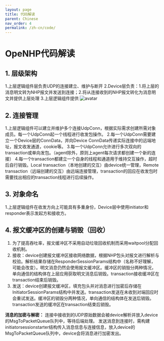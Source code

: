 ```yaml
---
layout: page
title: 代码解读
parent: Chinese
nav_order: 4
permalink: /zh-cn/code/
---
```


# OpeNHP代码解读

## 1. 层级架构

1.上层逻辑组件层负责UDP的连接建立、维护与断开
2.Device层负责：1.将上层的消息明文转为NHP报文并发送到连接；2.将从连接收到的NHP报文转化为消息明文并提供上层处理
3.上层逻辑组件提供
![avatar](./images/provide.png)

## 2. 连接管理

1.上层逻辑组件可以建立并维护多个连接UdpConn，根据实际需求创建所需对象成员。每一个UdpConn起一个线程进行收发包操作。
2.每一个UdpConn需要建立一个Device层的ConnData，并向Device ConnData传递实际连接中的远端地址，报文收发通道，cookie等。
3.每一个UdpConn允许进行多次双向的transaction或单向发包。（agent除外，原则上agent每次请求都创建一个新的连接）
4.每一个transaction都建立一个自身的线程和通道用于维持交互操作，超时后自行销毁。Local transaction（本地创建的交互）由device统一管理，Remote transaction（远端创建的交互）由远端连接管理，transaction的回应在收发包时需要找出相应的transaction线程进行后续操作。

## 3. 对象命名

1.上层逻辑组件在收发方向上可能具有多重身份，Device层中使用initiator和responder表示发起方和接收方。

## 4. 报文缓冲区的创建与销毁（回收）

1. 为了提高吞吐率，报文缓冲区不采用自动垃圾回收机制而采用waitpool分配回收机制。
2. 接收：device创建报文缓冲区接收网络数据，根据NHP包头对报文进行解析与校验。解析结果存储在ResponderSessionParams结构中（名称不好理解，可能会改变）。明文消息仍然会使用报文缓冲区。缓冲区的销毁分两种情况，单向通信的结构体在上层应用获取明文消息后销毁。transaction接收缓冲区在transaction结束后销毁。
3. 发送：device创建报文缓冲区，填充包头并对消息进行加密后存储在InitiatorSessionParams结构中并发送。transaction发送在未收到对端回应时会重试发送。缓冲区的销毁分两种情况，单向通信的结构体在发送后销毁。transaction发送的缓冲区在transaction结束后销毁。

**消息的加密与解密：**
连接中接收到的UDP原始数据会被device解析并放入device的MsgToPacketQueue队列中，等待后端处理。
发送消息到连接时，需构建initiatorsessionstarter结构传入消息信息与连接信息，放入device的MsgToPacketQueue队列中，device会将消息进行加密发出。
